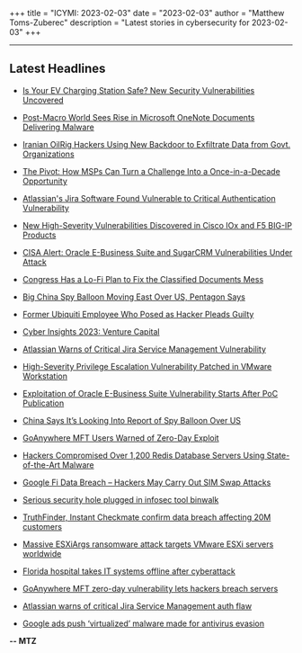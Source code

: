 +++
title = "ICYMI: 2023-02-03"
date = "2023-02-03"
author = "Matthew Toms-Zuberec"
description = "Latest stories in cybersecurity for 2023-02-03"
+++

---------------------------------------------------------------------------
## Latest Headlines
- [Is Your EV Charging Station Safe? New Security Vulnerabilities Uncovered](https://thehackernews.com/2023/02/is-your-ev-charging-station-safe-new.html)

- [Post-Macro World Sees Rise in Microsoft OneNote Documents Delivering Malware](https://thehackernews.com/2023/02/post-macro-world-sees-rise-in-microsoft.html)

- [Iranian OilRig Hackers Using New Backdoor to Exfiltrate Data from Govt. Organizations](https://thehackernews.com/2023/02/iranian-oilrig-hackers-using-new.html)

- [The Pivot: How MSPs Can Turn a Challenge Into a Once-in-a-Decade Opportunity](https://thehackernews.com/2023/02/the-pivot-how-msps-can-turn-challenge.html)

- [Atlassian's Jira Software Found Vulnerable to Critical Authentication Vulnerability](https://thehackernews.com/2023/02/atlassians-jira-software-found.html)

- [New High-Severity Vulnerabilities Discovered in Cisco IOx and F5 BIG-IP Products](https://thehackernews.com/2023/02/new-high-severity-vulnerabilities.html)

- [CISA Alert: Oracle E-Business Suite and SugarCRM Vulnerabilities Under Attack](https://thehackernews.com/2023/02/cisa-alert-oracle-e-business-suite-and.html)

- [Congress Has a Lo-Fi Plan to Fix the Classified Documents Mess](https://www.wired.com/story/congress-classified-documents-scandal-fix/)

- [Big China Spy Balloon Moving East Over US, Pentagon Says](https://www.securityweek.com/big-china-spy-balloon-moving-east-over-us-pentagon-says/)

- [Former Ubiquiti Employee Who Posed as Hacker Pleads Guilty](https://www.securityweek.com/former-ubiquiti-employee-who-posed-as-hacker-pleads-guilty/)

- [Cyber Insights 2023: Venture Capital](https://www.securityweek.com/cyber-insights-2023-venture-capital/)

- [Atlassian Warns of Critical Jira Service Management Vulnerability](https://www.securityweek.com/atlassian-warns-of-critical-jira-service-management-vulnerability/)

- [High-Severity Privilege Escalation Vulnerability Patched in VMware Workstation](https://www.securityweek.com/high-severity-privilege-escalation-vulnerability-patched-in-vmware-workstation/)

- [Exploitation of Oracle E-Business Suite Vulnerability Starts After PoC Publication](https://www.securityweek.com/exploitation-of-oracle-e-business-suite-vulnerability-starts-after-poc-publication/)

- [China Says It’s Looking Into Report of Spy Balloon Over US](https://www.securityweek.com/china-says-its-looking-into-report-of-spy-balloon-over-us/)

- [GoAnywhere MFT Users Warned of Zero-Day Exploit](https://www.securityweek.com/goanywhere-mft-users-warned-of-zero-day-exploit/)

- [Hackers Compromised Over 1,200 Redis Database Servers Using State-of-the-Art Malware](https://cybersecuritynews.com/vulnerable-redis-servers/)

- [Google Fi Data Breach – Hackers May Carry Out SIM Swap Attacks](https://cybersecuritynews.com/google-fi-data-breach/)

- [Serious security hole plugged in infosec tool binwalk](https://portswigger.net/daily-swig/serious-security-hole-plugged-in-infosec-tool-binwalk)

- [TruthFinder, Instant Checkmate confirm data breach affecting 20M customers](https://www.bleepingcomputer.com/news/security/truthfinder-instant-checkmate-confirm-data-breach-affecting-20m-customers/)

- [Massive ESXiArgs ransomware attack targets VMware ESXi servers worldwide](https://www.bleepingcomputer.com/news/security/massive-esxiargs-ransomware-attack-targets-vmware-esxi-servers-worldwide/)

- [Florida hospital takes IT systems offline after cyberattack](https://www.bleepingcomputer.com/news/security/florida-hospital-takes-it-systems-offline-after-cyberattack/)

- [GoAnywhere MFT zero-day vulnerability lets hackers breach servers](https://www.bleepingcomputer.com/news/security/goanywhere-mft-zero-day-vulnerability-lets-hackers-breach-servers/)

- [Atlassian warns of critical Jira Service Management auth flaw](https://www.bleepingcomputer.com/news/security/atlassian-warns-of-critical-jira-service-management-auth-flaw/)

- [Google ads push ‘virtualized’ malware made for antivirus evasion](https://www.bleepingcomputer.com/news/security/google-ads-push-virtualized-malware-made-for-antivirus-evasion/)

**-- MTZ**